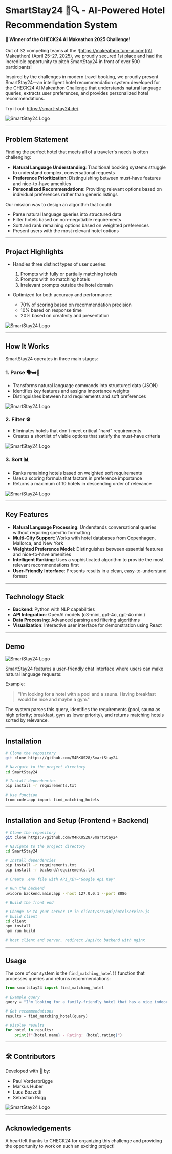 # SmartStay24 🏨🔍 - AI-Powered Hotel Recommendation System


#### 🥇 Winner of the CHECK24 AI Makeathon 2025 Challenge!
Out of 32 competing teams at the ![https://makeathon.tum-ai.com](AI Makeathon) (April 25–27, 2025), we proudly secured 1st place and had the incredible opportunity to pitch SmartStay24 in front of over 500 participants!

Inspired by the challenges in modern travel booking, we proudly present SmartStay24—an intelligent hotel recommendation system developed for the CHECK24 AI Makeathon Challenge that understands natural language queries, extracts user preferences, and provides personalized hotel recommendations.

Try it out: https://smart-stay24.de/

![SmartStay24 Logo](assets/SmartStay.png)

---

## Problem Statement

Finding the perfect hotel that meets all of a traveler's needs is often challenging:

- **Natural Language Understanding**: Traditional booking systems struggle to understand complex, conversational requests
- **Preference Prioritization**: Distinguishing between must-have features and nice-to-have amenities
- **Personalized Recommendations**: Providing relevant options based on individual preferences rather than generic listings

Our mission was to design an algorithm that could:
- Parse natural language queries into structured data
- Filter hotels based on non-negotiable requirements
- Sort and rank remaining options based on weighted preferences
- Present users with the most relevant hotel options

---

## Project Highlights

- Handles three distinct types of user queries:
  1. Prompts with fully or partially matching hotels
  2. Prompts with no matching hotels
  3. Irrelevant prompts outside the hotel domain
  
- Optimized for both accuracy and performance:
  - 70% of scoring based on recommendation precision
  - 10% based on response time
  - 20% based on creativity and presentation

![SmartStay24 Logo](assets/results.png)

---

## How It Works


SmartStay24 operates in three main stages:

### 1. Parse 🗣️➡️🧩
- Transforms natural language commands into structured data (JSON)
- Identifies key features and assigns importance weights
- Distinguishes between hard requirements and soft preferences

![SmartStay24 Logo](assets/Slide4.png)

### 2. Filter ⚙️
- Eliminates hotels that don't meet critical "hard" requirements
- Creates a shortlist of viable options that satisfy the must-have criteria

![SmartStay24 Logo](assets/Slide6.png)

### 3. Sort 📊
- Ranks remaining hotels based on weighted soft requirements
- Uses a scoring formula that factors in preference importance
- Returns a maximum of 10 hotels in descending order of relevance

![SmartStay24 Logo](assets/Slide8.png)

---

## Key Features

- **Natural Language Processing**: Understands conversational queries without requiring specific formatting
- **Multi-City Support**: Works with hotel databases from Copenhagen, Mallorca, and New York
- **Weighted Preference Model**: Distinguishes between essential features and nice-to-have amenities
- **Intelligent Ranking**: Uses a sophisticated algorithm to provide the most relevant recommendations first
- **User-Friendly Interface**: Presents results in a clean, easy-to-understand format

---

## Technology Stack

- **Backend**: Python with NLP capabilities
- **API Integration**: OpenAI models (o3-mini, gpt-4o, gpt-4o mini)
- **Data Processing**: Advanced parsing and filtering algorithms
- **Visualization**: Interactive user interface for demonstration using React

---

## Demo

![SmartStay24 Logo](assets/Slide9.png)

SmartStay24 features a user-friendly chat interface where users can make natural language requests:

Example: 
> "I'm looking for a hotel with a pool and a sauna. Having breakfast would be nice and maybe a gym."

The system parses this query, identifies the requirements (pool, sauna as high priority; breakfast, gym as lower priority), and returns matching hotels sorted by relevance.

---
## Installation


```bash
# Clone the repository
git clone https://github.com/M4RKUS28/SmartStay24

# Navigate to the project directory
cd SmartStay24

# Install dependencies
pip install -r requirements.txt

# Use function
from code.app import find_matching_hotels

```

---


## Installation and Setup (Frontend + Backend)

```bash
# Clone the repository
git clone https://github.com/M4RKUS28/SmartStay24

# Navigate to the project directory
cd SmartStay24

# Install dependencies
pip install -r requirements.txt
pip install -r backend/requirements.txt

# Create .env file with API_KEY="Google Api Key"

# Run the backend
uvicorn backend.main:app --host 127.0.0.1 --port 8086

# Build the front end

# Change IP to your server IP in client/src/api/hotelService.js
# build client
cd client
npm install
npm run build

# host client and server, redirect /api/to backend with nginx
```

---

## Usage

The core of our system is the `find_matching_hotel()` function that processes queries and returns recommendations:

```python
from smartstay24 import find_matching_hotel

# Example query
query = "I'm looking for a family-friendly hotel that has a nice indoor pool and a relaxing sauna where we can unwind after a long day"

# Get recommendations
results = find_matching_hotel(query)

# Display results
for hotel in results:
    print(f"{hotel.name} - Rating: {hotel.rating}")
```

---

## 🛠️ Contributors

Developed with 🧡 by:

- Paul Vorderbrügge
- Markus Huber
- Luca Bozzetti
- Sebastian Rogg

![SmartStay24 Logo](assets/Slide11.png)

---

## Acknowledgements

A heartfelt thanks to CHECK24 for organizing this challenge and providing the opportunity to work on such an exciting project!
